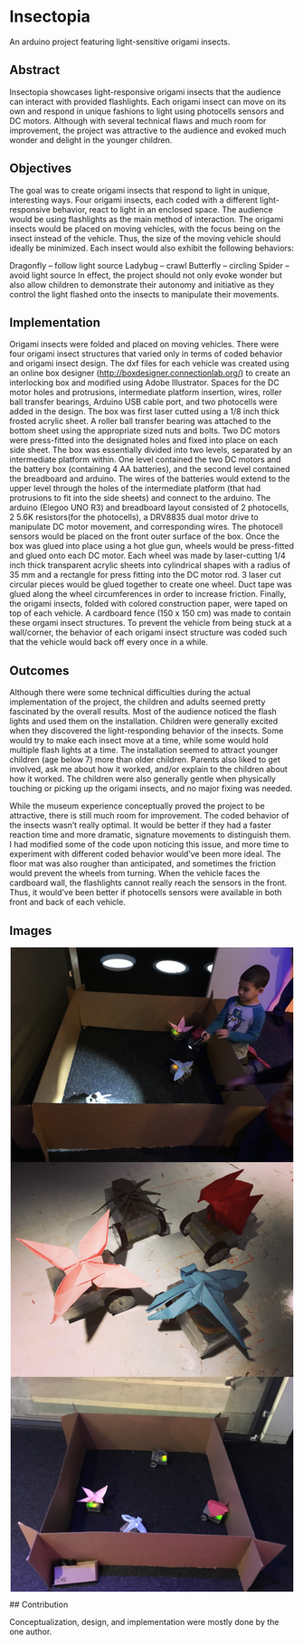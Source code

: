 # Insectopia
An arduino project featuring light-sensitive origami insects.

## Abstract

Insectopia showcases light-responsive origami insects that the audience can interact with provided flashlights. Each origami insect can move on its own and respond in unique fashions to light using photocells sensors and DC motors. Although with several technical flaws and much room for improvement, the project was attractive to the audience and evoked much wonder and delight in the younger children.

## Objectives

The goal was to create origami insects that respond to light in unique, interesting ways. Four origami insects, each coded with a different light-responsive behavior, react to light in an enclosed space. The audience would be using flashlights as the main method of interaction. The origami insects would be placed on moving vehicles, with the focus being on the insect instead of the vehicle. Thus, the size of the moving vehicle should ideally be minimized. Each insect would also exhibit the following behaviors:

Dragonfly – follow light source
Ladybug – crawl
Butterfly – circling
Spider – avoid light source
In effect, the project should not only evoke wonder but also allow children to demonstrate their autonomy and initiative as they control the light flashed onto the insects to manipulate their movements.

## Implementation

Origami insects were folded and placed on moving vehicles. There were four origami insect structures that varied only in terms of coded behavior and origami insect design. The dxf files for each vehicle was created using an online box designer (http://boxdesigner.connectionlab.org/) to create an interlocking box and modified using Adobe Illustrator. Spaces for the DC motor holes and protrusions, intermediate platform insertion, wires, roller ball transfer bearings, Arduino USB cable port, and two photocells were added in the design. The box was first laser cutted using a 1/8 inch thick frosted acrylic sheet. A roller ball transfer bearing was attached to the bottom sheet using the appropriate sized nuts and bolts.  Two DC motors were press-fitted into the designated holes and fixed into place on each side sheet. The box was essentially divided into two levels, separated by an intermediate platform within. One level contained the two DC motors and the battery box (containing 4 AA batteries), and the second level contained the breadboard and arduino. The wires of the batteries would extend to the upper level through the holes of the intermediate platform (that had protrusions to fit into the side sheets)  and connect to the arduino. The arduino (Elegoo UNO R3) and breadboard layout consisted of 2 photocells, 2 5.6K resistors(for the photocells), a DRV8835 dual motor drive to manipulate DC motor movement, and corresponding wires. The photocell sensors would be placed on the front outer surface of the box. Once the box was glued into place using a hot glue gun, wheels would be press-fitted and glued onto each DC motor. Each wheel was made by laser-cutting 1/4 inch thick transparent acrylic sheets into cylindrical shapes with a radius of 35 mm and a rectangle for press fitting into the DC motor rod. 3 laser cut circular pieces would be glued together to create one wheel.  Duct tape was glued along the wheel circumferences in order to increase friction. Finally, the origami insects, folded with colored construction paper, were taped on top of each vehicle. A cardboard fence (150 x 150 cm) was made to contain these orgami insect structures. To prevent the vehicle from being stuck at a wall/corner, the behavior of each origami insect structure was coded such that the vehicle would back off every once in a while.

## Outcomes

Although there were some technical difficulties during the actual implementation of the project, the children and adults seemed pretty fascinated by the overall results. Most of the audience noticed the flash lights and used them on the installation. Children were generally excited when they discovered the light-responding behavior of the insects. Some would try to make each insect move at a time, while some would hold multiple flash lights at a time. The installation seemed to attract younger children (age below 7) more than older children. Parents also liked to get involved, ask me about how it worked, and/or explain to the children about how it worked. The children were also generally gentle when physically touching or picking up the origami insects, and no major fixing was needed.

While the museum experience conceptually proved the project to be attractive, there is still much room for improvement. The coded behavior of the insects wasn’t really optimal. It would be better if they had a faster reaction time and more dramatic, signature movements to distinguish them. I had modified some of the code upon noticing this issue, and more time to experiment with different coded behavior would’ve been more ideal. The floor mat was also rougher than anticipated, and sometimes the friction would prevent the wheels from turning.  When the vehicle faces the cardboard wall, the flashlights cannot really reach the sensors in the front. Thus, it would’ve been better if photocells sensors were available in both front and back of each vehicle.


## Images
<p align="center">
<img src="image1.jpg" align="center" width="500" height="380">
<img src="image2.jpg" align="center" width="500" height="380">
<img src="image3.jpg" align="center" width="500" height="380">
</p>
## Contribution

Conceptualization, design, and implementation were mostly done by the one author.

